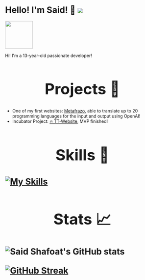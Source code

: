 ### <h1>Hello! I'm Said! 👋 ![](https://komarev.com/ghpvc/?username=Msaid1013&color=8532a8)</h1>

<img width = 90 src = "https://cdn.discordapp.com/attachments/1000606800132968529/1028490305688842301/Screen_Shot_2022-10-08_at_7.12.09_PM.png" 
border-radius=25px id = "logo">

Hi! I'm a 13-year-old passionate developer!

<h1 style="font-size:50px" align="middle">Projects 🌟</h1>

- One of my first websites: [Metafrazo](https://translate-programming-languages.najonajo.repl.co/), able to translate up to 20 programming languages for the input and output using OpenAI!
- Incubator Project: [🔥 TT-Website](https://tt-web.pages.dev/), MVP finished!


<h1 style="font-size:50px" align="middle">Skills 🚀<h1>


<p align="center">


[![My Skills](https://skillicons.dev/icons?theme=dark&i=py,ts,svelte,html,css,js,mysql,tailwind,github,flask,git,postgres,prisma)](https://skillicons.dev)


<h1 style="font-size:50px" align="middle">Stats 📈<h1>



![Said Shafoat's GitHub stats](https://github-readme-stats.vercel.app/api?username=Msaid1013&show_icons=true&icon_color=ffffff&bg_color=30,e96443,904e95&text_color=ffffff&title_color=ffffff)

[![GitHub Streak](https://streak-stats.demolab.com?user=Msaid1013&theme=shades-of-purple&border_radius=65)](https://git.io/streak-stats)
<!--
**Msaid1013/Msaid1013** is a ✨ _special_ ✨ repository because its `README.md` (this file) appears on your GitHub profile.

Here are some ideas to get you started:

- 🔭 I’m currently working on ...
- 🌱 I’m currently learning ...
- 👯 I’m looking to collaborate on ...
- 🤔 I’m looking for help with ...
- 💬 Ask me about ...
- 📫 How to reach me: ...
- 😄 Pronouns: ...
- ⚡ Fun fact: ...
-->
